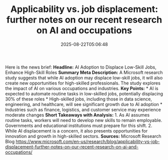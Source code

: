 ﻿---
title: "Applicability vs. job displacement: further notes on our recent research on AI and occupations"
date: "2025-08-22T05:06:48"
category: "Markets"
summary: ""
slug: "applicability vs job displacement further notes on our recen"
source_urls:
  - "https://www.microsoft.com/en-us/research/blog/applicability-vs-job-displacement-further-notes-on-our-recent-research-on-ai-and-occupations/"
seo:
  title: "Applicability vs. job displacement: further notes on our recent research on AI and occupations | Hash n Hedge"
  description: ""
  keywords: ["news", "markets", "brief"]
---
Here is the news brief:  **Headline:** AI Adoption to Displace Low-Skill Jobs, Enhance High-Skill Roles  **Summary Meta Description:** A Microsoft research study suggests that while AI adoption may displace low-skill jobs, it will also create new opportunities for high-skilled professionals. The study explores the impact of AI on various occupations and industries.  **Key Points:**  * AI is expected to automate routine tasks in low-skilled jobs, potentially displacing 30% of these roles * High-skilled jobs, including those in data science, engineering, and healthcare, will see significant growth due to AI adoption * Industries such as finance, logistics, and customer service may experience moderate changes  **Short Takeaways with Analysis:**  1. As AI assumes routine tasks, workers will need to develop new skills to remain employable. Governments and educational institutions must prepare for this shift. 2. While AI displacement is a concern, it also presents opportunities for innovation and growth in high-skilled sectors.  **Sources:**  Microsoft Research Blog https://www.microsoft.com/en-us/research/blog/applicability-vs-job-displacement-further-notes-on-our-recent-research-on-ai-and-occupations/ 
